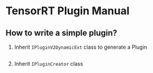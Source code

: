 # TensorRT Plugin Manual

## How to write a simple plugin? 

1. Inherit `IPluginV2DynamicExt` class to generate a Plugin 

```cpp

```


2. Inherit `IPluginCreator` class 